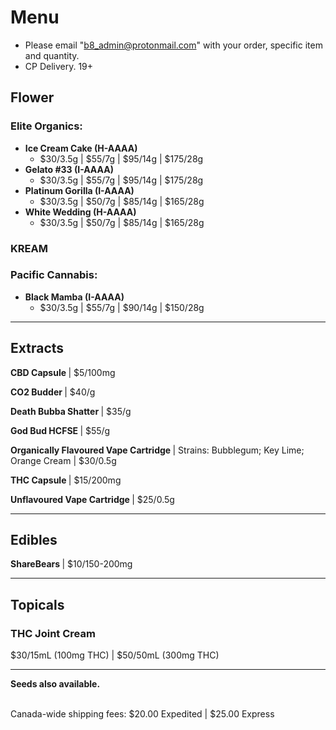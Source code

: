 # Menu

- Please email "b8_admin@protonmail.com" with your order, specific item and quantity.
- CP Delivery. 19+

## Flower
### Elite Organics:
- <b> Ice Cream Cake (H-AAAA) </b>
  - $30/3.5g | $55/7g | $95/14g | $175/28g
- <b> Gelato #33 (I-AAAA)  </b>
  - $30/3.5g | $55/7g | $95/14g | $175/28g
- <b> Platinum Gorilla (I-AAAA)  </b>
  - $30/3.5g | $50/7g | $85/14g | $165/28g
- <b> White Wedding (H-AAAA)  </b>
  - $30/3.5g | $50/7g | $85/14g | $165/28g

### KREAM

### Pacific Cannabis:
- <b> Black Mamba (I-AAAA)  </b>
  - $30/3.5g | $55/7g | $90/14g | $150/28g

--------------------------------------------------------------------- 

## Extracts
<b> CBD Capsule </b> | $5/100mg
<p><b> CO2 Budder </b> | $40/g </p>
<p><b> Death Bubba Shatter </b> | $35/g </p>
<p><b> God Bud HCFSE </b> | $55/g </p>
<p><b> Organically Flavoured Vape Cartridge </b> | Strains: Bubblegum; Key Lime; Orange Cream | $30/0.5g </p>
<p><b> THC Capsule </b> | $15/200mg </p> 
<p><b> Unflavoured Vape Cartridge </b> | $25/0.5g </p>

--------------------------------------------------------------------- 

## Edibles
<b> ShareBears </b> | $10/150-200mg
  
--------------------------------------------------------------------- 

## Topicals
### THC Joint Cream
$30/15mL (100mg THC) | $50/50mL (300mg THC)

--------------------------------------------------------------------- 

<b>Seeds also available.</b>

<br>
Canada-wide shipping fees:
$20.00 Expedited | $25.00 Express
